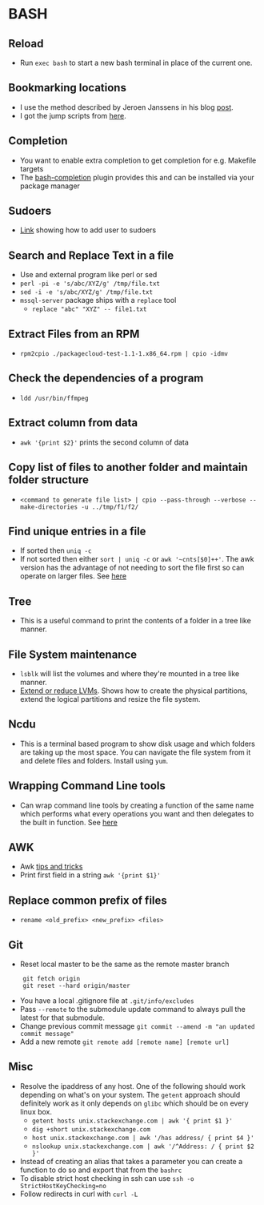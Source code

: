 # BASH

## Reload

* Run `exec bash` to start a new bash terminal in place of the current one.

## Bookmarking locations

* I use the method described by Jeroen Janssens in his blog [post](http://jeroenjanssens.com/2013/08/16/quickly-navigate-your-filesystem-from-the-command-line.html).
* I got the jump scripts from [here](https://github.com/neuhalje/homesick-bash-mark_jump/blob/master/home/.bashrc-plugin.bash-jump.d/common/plugin.conf).

## Completion

* You want to enable extra completion to get completion for e.g. Makefile targets
* The [bash-completion](https://github.com/scop/bash-completion) plugin provides this and can be installed via your package manager

## Sudoers

* [Link](http://askubuntu.com/questions/7477/how-can-i-add-a-new-user-as-sudoer-using-the-command-line?newreg=069e40909cc04369bfdbfcaec0afadd7) showing how to add user to sudoers

## Search and Replace Text in a file

* Use and external program like perl or sed
* `perl -pi -e 's/abc/XYZ/g' /tmp/file.txt`
* `sed -i -e 's/abc/XYZ/g' /tmp/file.txt`
* `mssql-server` package ships with a `replace` tool
    - `replace "abc" "XYZ" -- file1.txt`

## Extract Files from an RPM

* `rpm2cpio ./packagecloud-test-1.1-1.x86_64.rpm | cpio -idmv`

## Check the dependencies of a program

* `ldd /usr/bin/ffmpeg`

## Extract column from data

* `awk '{print $2}'` prints the second column of data

## Copy list of files to another folder and maintain folder structure

* `<command to generate file list> | cpio --pass-through --verbose --make-directories -u ../tmp/f1/f2/`

## Find unique entries in a file

* If sorted then `uniq -c`
* If not sorted then either `sort | uniq -c` or `awk '~cnts[$0]++'`. The awk version has the advantage of not needing to sort the file first so can operate on larger files. See [here](http://blog.jpalardy.com/posts/unsorted-uniq/)

## Tree

* This is a useful command to print the contents of a folder in a tree like manner.

## File System maintenance

* `lsblk` will list the volumes and where they're mounted in a tree like manner.
* [Extend or reduce LVMs](https://www.tecmint.com/extend-and-reduce-lvms-in-linux/). Shows how to create the physical partitions, extend the logical partitions and resize the file system.

## Ncdu

* This is a terminal based program to show disk usage and which folders are taking up the most space. You can navigate the file system from it and delete files and folders. Install using `yum`.

## Wrapping Command Line tools

* Can wrap command line tools by creating a function of the same name which performs what every operations you want and then delegates to the built in function. See [here](http://blog.jpalardy.com/posts/wrapping-command-line-tools/)

## AWK

* Awk [tips and tricks](http://blog.jpalardy.com/posts/my-best-awk-tricks/)
* Print first field in a string `awk '{print $1}'`

## Replace common prefix of files

* `rename <old_prefix> <new_prefix> <files>`

## Git

* Reset local master to be the same as the remote master branch
```
    git fetch origin
    git reset --hard origin/master
```
* You have a local .gitignore file at `.git/info/excludes`
* Pass `--remote` to the submodule update command to always pull the latest for that submodule.
* Change previous commit message `git commit --amend -m "an updated commit message"`
* Add a new remote `git remote add [remote name] [remote url]` 

## Misc

* Resolve the ipaddress of any host. One of the following should work depending on what's on your system. The `getent` approach should definitely work as it only depends on `glibc` which should be on every linux box.
 	* `getent hosts unix.stackexchange.com | awk '{ print $1 }'`
 	* `dig +short unix.stackexchange.com`
 	* `host unix.stackexchange.com | awk '/has address/ { print $4 }'`
	* `nslookup unix.stackexchange.com | awk '/^Address: / { print $2 }'`
* Instead of creating an alias that takes a parameter you can create a function to do so and export that from the `bashrc`
* To disable strict host checking in ssh can use `ssh -o StrictHostKeyChecking=no`
* Follow redirects in curl with `curl -L`

